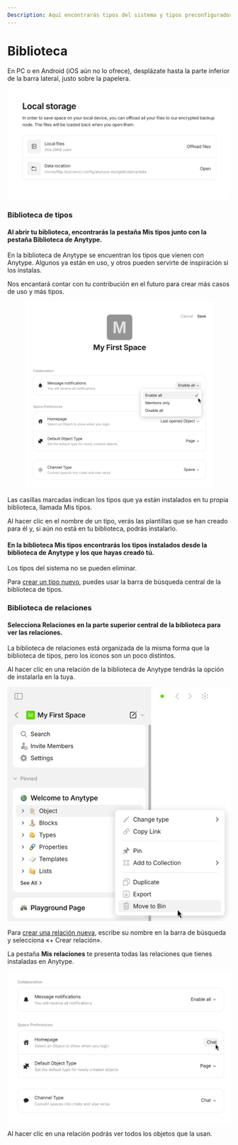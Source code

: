 ```yaml
---
Description: Aquí encontrarás tipos del sistema y tipos preconfigurados que te ayudarán a empezar
---
```


# Biblioteca

En PC o en Android (iOS aún no lo ofrece), desplázate hasta la parte inferior de la barra lateral, justo sobre la papelera.

![](<../../.gitbook/assets/image (31).png>)

### Biblioteca de tipos

#### Al abrir tu biblioteca, encontrarás la pestaña **Mis tipos** junto con la pestaña **Biblioteca de Anytype**.

En la biblioteca de Anytype se encuentran los tipos que vienen con Anytype. Algunos ya están en uso, y otros pueden servirte de inspiración si los instalas. 

Nos encantará contar con tu contribución en el futuro para crear más casos de uso y más tipos.

<figure><img src="../../.gitbook/assets/image (11).png" alt=""><figcaption></figcaption></figure>

Las casillas marcadas indican los tipos que ya están instalados en tu propia biblioteca, llamada Mis tipos.

Al hacer clic en el nombre de un tipo, verás las plantillas que se han creado para él y, si aún no está en tu biblioteca, podrás instalarlo. 

#### En la biblioteca **Mis tipos** encontrarás los tipos instalados desde la biblioteca de Anytype y los que hayas creado tú.

Los tipos del sistema no se pueden eliminar. 

Para [crear un tipo nuevo](types/create-a-new-type.md "mention"), puedes usar la barra de búsqueda central de la biblioteca de tipos.

### Biblioteca de relaciones

#### Selecciona **Relaciones** en la parte superior central de la biblioteca para ver las relaciones.

La biblioteca de relaciones está organizada de la misma forma que la biblioteca de tipos, pero los iconos son un poco distintos.

Al hacer clic en una relación de la biblioteca de Anytype tendrás la opción de instalarla en la tuya.

![](<../../.gitbook/assets/image (39).png>)

Para [crear una relación nueva](relations/create-a-new-relation-1.md "mention"), escribe su nombre en la barra de búsqueda y selecciona «\+ Crear relación».

La pestaña **Mis relaciones** te presenta todas las relaciones que tienes instaladas en Anytype.

![](<../../.gitbook/assets/image (13).png>)

Al hacer clic en una relación podrás ver todos los objetos que la usan.
